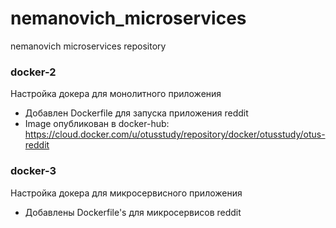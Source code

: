 # nemanovich_microservices
nemanovich microservices repository

### docker-2

Настройка докера для монолитного приложения
* Добавлен Dockerfile для запуска приложения reddit
* Image опубликован в docker-hub:
 https://cloud.docker.com/u/otusstudy/repository/docker/otusstudy/otus-reddit

### docker-3
Настройка докера для микросервисного приложения
* Добавлены Dockerfile's для микросервисов reddit


